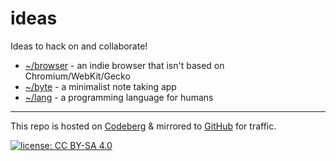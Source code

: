# ideas

Ideas to hack on and collaborate!

- [~/browser](https://codeberg.org/polarhive/ideas/src/branch/main/browser.md) - an indie browser that isn't based on Chromium/WebKit/Gecko
- [~/byte](https://codeberg.org/polarhive/ideas/src/branch/main/byte.md) - a minimalist note taking app
- [~/lang](https://codeberg.org/polarhive/ideas/src/branch/main/lang.md) - a programming language for humans

---
This repo is hosted on [Codeberg](https://polarhive.ml/ideas) & mirrored to [GitHub](https://polarhive.ml/github) for traffic.

[![license: CC BY-SA 4.0](https://polarhive.ml/assets/badges/cc-by-sa-4.svg)](https://creativecommons.org/licenses/by-sa/4.0/)
